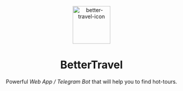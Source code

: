 <p align="center">
    <img width="100px" src="https://github.com/itkerry/better-travel/raw/master/icon.png" align="center" alt="better-travel-icon" />
    <h1 align="center">BetterTravel</h1>
    <p align="center">Powerful <i>Web App / Telegram Bot</i> that will help you to find hot-tours.</p>
</p>
